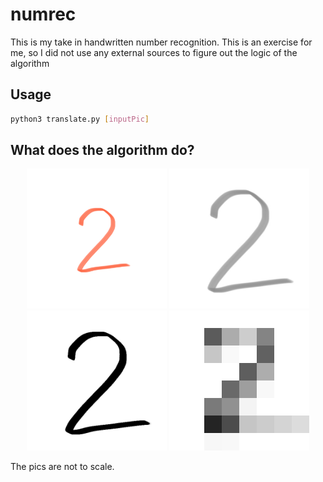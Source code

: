 # numrec
This is my take in handwritten number recognition. This is an exercise for me, so I did not use any external sources to figure out the logic of the algorithm


## Usage

```bash
python3 translate.py [inputPic]
```

## What does the algorithm do?

<div style="text-align:center;">
    <img src="two.PNG" width="224" height="224">
    <img src="p0_two.png" width="224" height="224">
    <img src="p1_two.png" width="224" height="224">
    <img src="upscaled224.png" width="224" height="224 style="image-rendering: pixelated;"">
</div>

The pics are not to scale.
